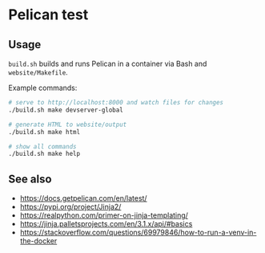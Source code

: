 # Pelican test

## Usage

`build.sh` builds and runs Pelican in a container via Bash and `website/Makefile`.

Example commands:

```bash
# serve to http://localhost:8000 and watch files for changes
./build.sh make devserver-global

# generate HTML to website/output
./build.sh make html

# show all commands
./build.sh make help
```

## See also

* https://docs.getpelican.com/en/latest/
* https://pypi.org/project/Jinja2/
* https://realpython.com/primer-on-jinja-templating/
* https://jinja.palletsprojects.com/en/3.1.x/api/#basics
* https://stackoverflow.com/questions/69979846/how-to-run-a-venv-in-the-docker
